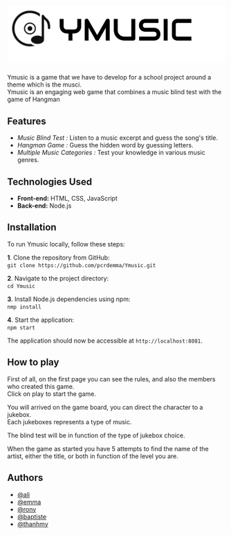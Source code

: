 
# ![Ymusic Logo](logo-readme.png)


Ymusic is a game that we have to develop for a school project around a theme which is the musci.  
Ymusic is an engaging web game that combines a music blind test with the game of Hangman

## Features

- *Music Blind Test :* Listen to a music excerpt and guess the song's title.
- *Hangman Game :* Guess the hidden word by guessing letters.
- *Multiple Music Categories :* Test your knowledge in various music genres.  

## Technologies Used

- **Front-end:** HTML, CSS, JavaScript
- **Back-end:** Node.js
    


## Installation

To run Ymusic locally, follow these steps:

**1**. Clone the repository from GitHub:  
`git clone https://github.com/pcrdemma/Ymusic.git`  

**2**. Navigate to the project directory:  
`cd Ymusic `  

**3**. Install Node.js dependencies using npm:  
`nmp install`   

**4**. Start the application:  
`npm start` 

The application should now be accessible at `http://localhost:8081`.

## How to play    

First of all, on the first page you can see the rules, and also the members who created this game.  
Click on play to start the game.  

You will arrived on the game board, you can direct the character to a jukebox.   
Each jukeboxes represents a type of music.  

The blind test will be in function of the type of jukebox choice.  

When the game as started you have 5 attempts to find the name of the artist, either the title, or both in function of the level you are. 



## Authors

- [@ali](https://www.github.com/celebi0103)
- [@emma](https://www.github.com/pcrdemma)
- [@rony](https://www.github.com/ronyk10)
- [@baptiste](https://www.github.com/bapetisteuh)
- [@thanhmy](https://www.github.com/thanhmy69)

